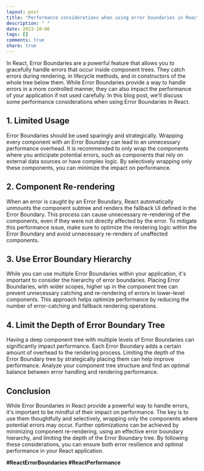 ```yaml
---
layout: post
title: "Performance considerations when using error boundaries in React"
description: " "
date: 2023-10-06
tags: []
comments: true
share: true
---
```


In React, Error Boundaries are a powerful feature that allows you to gracefully handle errors that occur inside component trees. They catch errors during rendering, in lifecycle methods, and in constructors of the whole tree below them. While Error Boundaries provide a way to handle errors in a more controlled manner, they can also impact the performance of your application if not used carefully. In this blog post, we'll discuss some performance considerations when using Error Boundaries in React.

## 1. Limited Usage

Error Boundaries should be used sparingly and strategically. Wrapping every component with an Error Boundary can lead to an unnecessary performance overhead. It is recommended to only wrap the components where you anticipate potential errors, such as components that rely on external data sources or have complex logic. By selectively wrapping only these components, you can minimize the impact on performance.

## 2. Component Re-rendering

When an error is caught by an Error Boundary, React automatically unmounts the component subtree and renders the fallback UI defined in the Error Boundary. This process can cause unnecessary re-rendering of the components, even if they were not directly affected by the error. To mitigate this performance issue, make sure to optimize the rendering logic within the Error Boundary and avoid unnecessary re-renders of unaffected components.

## 3. Use Error Boundary Hierarchy

While you can use multiple Error Boundaries within your application, it's important to consider the hierarchy of error boundaries. Placing Error Boundaries, with wider scopes, higher up in the component tree can prevent unnecessary catching and re-rendering of errors in lower-level components. This approach helps optimize performance by reducing the number of error-catching and fallback rendering operations.

## 4. Limit the Depth of Error Boundary Tree

Having a deep component tree with multiple levels of Error Boundaries can significantly impact performance. Each Error Boundary adds a certain amount of overhead to the rendering process. Limiting the depth of the Error Boundary tree by strategically placing them can help improve performance. Analyze your component tree structure and find an optimal balance between error handling and rendering performance.

## Conclusion

While Error Boundaries in React provide a powerful way to handle errors, it's important to be mindful of their impact on performance. The key is to use them thoughtfully and selectively, wrapping only the components where potential errors may occur. Further optimizations can be achieved by minimizing component re-rendering, using an effective error boundary hierarchy, and limiting the depth of the Error Boundary tree. By following these considerations, you can ensure both error resilience and optimal performance in your React application.

**#ReactErrorBoundaries #ReactPerformance**